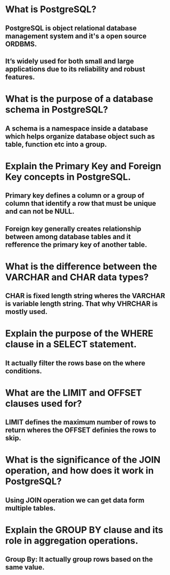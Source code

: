 # What is PostgreSQL?
## PostgreSQL is object relational database management system and it's a open source ORDBMS. 
## It’s widely used for both small and large applications due to its reliability and robust features.

# What is the purpose of a database schema in PostgreSQL?
## A schema is a namespace inside a database which helps organize database object such as table, function etc into a group.

# Explain the Primary Key and Foreign Key concepts in PostgreSQL.
## Primary key defines a column or a group of column that identify a row that must be unique and can not be NULL.
## Foreign key generally creates relationship between among database tables and it refference the primary key of another table. 

# What is the difference between the VARCHAR and CHAR data types?
## CHAR is fixed length string wheres the VARCHAR is variable length string. That why VHRCHAR is mostly used.

# Explain the purpose of the WHERE clause in a SELECT statement.
## It actually filter the rows base on the where conditions.

# What are the LIMIT and OFFSET clauses used for?
## LIMIT defines the maximum number of rows to return wheres the OFFSET definies the rows to skip.

# What is the significance of the JOIN operation, and how does it work in PostgreSQL?
## Using JOIN operation we can get data form multiple tables.

# Explain the GROUP BY clause and its role in aggregation operations.
## Group By: It actually group rows based on the same value.
